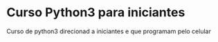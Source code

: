 # Curso Python3 para iniciantes
 Curso de python3 direcionad a iniciantes e que programam pelo celular
